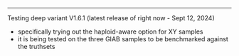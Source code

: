 
----
Testing deep variant V1.6.1 (latest release of right now - Sept 12, 2024) 
- specifically trying out the haploid-aware option for XY samples
- it is being tested on the three GIAB samples to be benchmarked against the truthsets